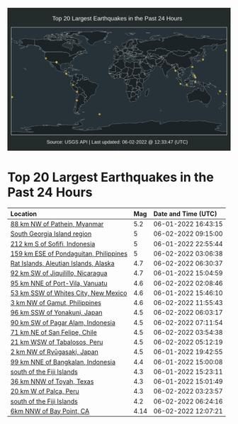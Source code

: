 ![Map](./map.png)

# Top 20 Largest Earthquakes in the Past 24 Hours

| Location | Mag | Date and Time (UTC) |
|:---|:---|:---|
| [88 km NW of Pathein, Myanmar](https://earthquake.usgs.gov/earthquakes/eventpage/us7000he50) | 5.2 | 06-01-2022 16:43:15 |
| [South Georgia Island region](https://earthquake.usgs.gov/earthquakes/eventpage/us7000hean) | 5 | 06-02-2022 09:15:00 |
| [212 km S of Sofifi, Indonesia](https://earthquake.usgs.gov/earthquakes/eventpage/us7000he7m) | 5 | 06-01-2022 22:55:44 |
| [159 km ESE of Pondaguitan, Philippines](https://earthquake.usgs.gov/earthquakes/eventpage/us7000he8r) | 5 | 06-02-2022 03:06:38 |
| [Rat Islands, Aleutian Islands, Alaska](https://earthquake.usgs.gov/earthquakes/eventpage/us7000he9g) | 4.7 | 06-02-2022 06:30:37 |
| [92 km SW of Jiquilillo, Nicaragua](https://earthquake.usgs.gov/earthquakes/eventpage/us7000he3b) | 4.7 | 06-01-2022 15:04:59 |
| [95 km NNE of Port-Vila, Vanuatu](https://earthquake.usgs.gov/earthquakes/eventpage/us7000he8l) | 4.6 | 06-02-2022 02:08:46 |
| [53 km SSW of Whites City, New Mexico](https://earthquake.usgs.gov/earthquakes/eventpage/tx2022krce) | 4.6 | 06-01-2022 15:46:10 |
| [3 km NW of Gamut, Philippines](https://earthquake.usgs.gov/earthquakes/eventpage/us7000hebj) | 4.6 | 06-02-2022 11:55:43 |
| [96 km SSW of Yonakuni, Japan](https://earthquake.usgs.gov/earthquakes/eventpage/us7000he9b) | 4.5 | 06-02-2022 06:03:17 |
| [90 km SW of Pagar Alam, Indonesia](https://earthquake.usgs.gov/earthquakes/eventpage/us7000he9z) | 4.5 | 06-02-2022 07:11:54 |
| [71 km NE of San Felipe, Chile](https://earthquake.usgs.gov/earthquakes/eventpage/us7000he8w) | 4.5 | 06-02-2022 03:54:38 |
| [21 km WSW of Tabalosos, Peru](https://earthquake.usgs.gov/earthquakes/eventpage/us7000he97) | 4.5 | 06-02-2022 05:12:19 |
| [2 km NW of Ryūgasaki, Japan](https://earthquake.usgs.gov/earthquakes/eventpage/us7000he6c) | 4.5 | 06-01-2022 19:42:55 |
| [99 km NNE of Bangkalan, Indonesia](https://earthquake.usgs.gov/earthquakes/eventpage/us7000he37) | 4.4 | 06-01-2022 15:00:08 |
| [south of the Fiji Islands](https://earthquake.usgs.gov/earthquakes/eventpage/us7000he3w) | 4.3 | 06-01-2022 15:23:11 |
| [36 km NNW of Toyah, Texas](https://earthquake.usgs.gov/earthquakes/eventpage/tx2022kras) | 4.3 | 06-01-2022 15:01:49 |
| [20 km W of Palca, Peru](https://earthquake.usgs.gov/earthquakes/eventpage/us7000he8u) | 4.3 | 06-02-2022 03:23:57 |
| [south of the Fiji Islands](https://earthquake.usgs.gov/earthquakes/eventpage/us7000he9j) | 4.2 | 06-02-2022 06:24:16 |
| [6km NNW of Bay Point, CA](https://earthquake.usgs.gov/earthquakes/eventpage/nc73740051) | 4.14 | 06-02-2022 12:07:21 |
